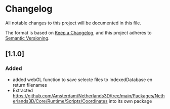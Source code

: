﻿# Changelog
All notable changes to this project will be documented in this file.

The format is based on [Keep a Changelog](https://keepachangelog.com/en/1.0.0/),
and this project adheres to [Semantic Versioning](https://semver.org/spec/v2.0.0.html).

## [1.1.0]

### Added
* added webGL function to save selecte files to IndexedDatabase en return filenames
* Extracted https://github.com/Amsterdam/Netherlands3D/tree/main/Packages/Netherlands3D/Core/Runtime/Scripts/Coordinates 
  into its own package
